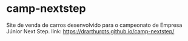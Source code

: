 # camp-nextstep
Site de venda de carros desenvolvido para o campeonato de Empresa Júnior Next Step.
link: https://drarthurpts.github.io/camp-nextstep/
